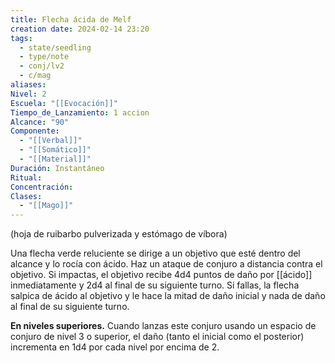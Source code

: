 ```yaml
---
title: Flecha ácida de Melf
creation date: 2024-02-14 23:20
tags:
  - state/seedling
  - type/note
  - conj/lv2
  - c/mag
aliases: 
Nivel: 2
Escuela: "[[Evocación]]"
Tiempo_de_Lanzamiento: 1 accion
Alcance: "90"
Componente:
  - "[[Verbal]]"
  - "[[Somático]]"
  - "[[Material]]"
Duración: Instantáneo
Ritual: 
Concentración: 
Clases:
  - "[[Mago]]"
---
```

(hoja de ruibarbo pulverizada y estómago de víbora)

Una flecha verde reluciente se dirige a un objetivo que esté dentro del alcance y lo rocía con ácido. Haz un ataque de conjuro a distancia contra el objetivo. Si impactas, el objetivo recibe 4d4 puntos de daño por [[ácido]] inmediatamente y 2d4 al final de su siguiente turno. Si fallas, la flecha salpica de ácido al objetivo y le hace la mitad de daño inicial y nada de daño al final de su siguiente turno.

**En niveles superiores.** Cuando lanzas este conjuro usando un espacio de conjuro de nivel 3 o superior, el daño (tanto el inicial como el posterior) incrementa en 1d4 por cada nivel por encima de 2.